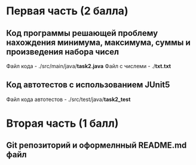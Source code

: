# Первая часть (2 балла)

## Код программы решающей проблему нахождения минимума, максимума, суммы и произведения набора чисел
Файл кода - ./src/main/java/**task2.java**
Файл с числеми - ./**txt.txt**

## Код автотестов с использованием JUnit5
Файл кода автотестов - ./src/test/java/**task2_test**


# Вторая часть (1 балл)

## Git репозиторий и оформелнный README.md файл
